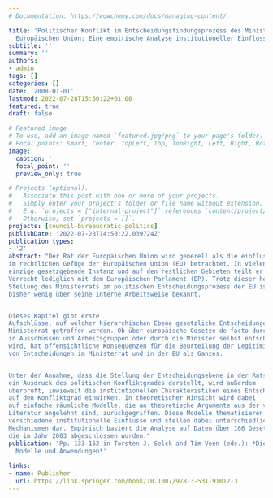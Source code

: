```yaml
---
# Documentation: https://wowchemy.com/docs/managing-content/

title: 'Politischer Konflikt im Entscheidungsfindungsprozess des Ministerrats der
  Europäischen Union: Eine empirische Analyse institutioneller Einflussfaktoren'
subtitle: ''
summary: ''
authors:
- admin
tags: []
categories: []
date: '2008-01-01'
lastmod: 2022-07-28T15:50:22+01:00
featured: true
draft: false

# Featured image
# To use, add an image named `featured.jpg/png` to your page's folder.
# Focal points: Smart, Center, TopLeft, Top, TopRight, Left, Right, BottomLeft, Bottom, BottomRight.
image:
  caption: ''
  focal_point: ''
  preview_only: true

# Projects (optional).
#   Associate this post with one or more of your projects.
#   Simply enter your project's folder or file name without extension.
#   E.g. `projects = ["internal-project"]` references `content/project/deep-learning/index.md`.
#   Otherwise, set `projects = []`.
projects: [council-bureaucratic-politics]
publishDate: '2022-07-28T14:50:22.039724Z'
publication_types:
- '2'
abstract: "Der Rat der Europäischen Union wird generell als die einflussreichste Institution
im rechtlichen Gefüge der Europäischen Union (EU) betrachtet. In vielen Politikfeldern ist der Ministerrat immer noch die
einzige gesetzgebende Instanz und auf den restlichen Gebieten teilt er sich dieses
Vorrecht lediglich mit dem Europäischen Parlament (EP). Trotz dieser herausragenden
Stellung des Ministerrats im politischen Entscheidungsprozess der EU ist
bisher wenig über seine interne Arbeitsweise bekannt. 


Dieses Kapitel gibt erste
Aufschlüsse, auf welcher hierarchischen Ebene gesetzliche Entscheidungen im
Ministerrat getroffen werden. Ob über europäische Gesetze de facto durch Bürokraten
in Ausschüssen und Arbeitsgruppen oder durch die Minister selbst entschieden
wird, hat offensichtliche Konsequenzen für die Beurteilung der Legitimität
von Entscheidungen im Ministerrat und in der EU als Ganzes.


Unter der Annahme, dass die Stellung der Entscheidungsebene in der Ratshierarchie
ein Ausdruck des politischen Konfliktgrades darstellt, wird außerdem
überprüft, inwieweit die institutionellen Charakteristiken eines Entscheidungsprozesses
auf den Konfliktgrad einwirken. In theoretischer Hinsicht wird dabei
auf einfache räumliche Modelle, die an theoretische Argumente aus der vorhandenen
Literatur angelehnt sind, zurückgegriffen. Diese Modelle thematisieren
verschiedene institutionelle Einflüsse und stellen dabei unterschiedliche kausale
Mechanismen dar. Empirisch basiert die Analyse auf Daten über 166 Gesetzgebungsprozesse,
die im Jahr 2003 abgeschlossen wurden."
publication: 'Pp. 133-162 in Torsten J. Selck and Tim Veen (eds.): *Die Politische Ökonomie des EU-Entscheidungsprozesses:
  Modelle und Anwendungen*'
  
links:
- name: Publisher
  url: https://link.springer.com/book/10.1007/978-3-531-91012-3
---
```

